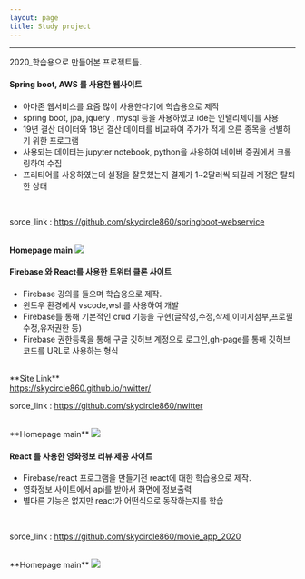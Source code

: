 ```yaml
---
layout: page
title: Study project
---
```

<hr>
<p class="f12">2020_학습용으로 만들어본 프로젝트들. <br></p>

<h4>
	Spring boot, AWS 를 사용한 웹사이트
</h4>
<ul class="f11">
	<li>아마존 웹서비스를 요즘 많이 사용한다기에 학습용으로 제작</li>
    <li>spring boot, jpa, jquery , mysql 등을 사용하였고 ide는 인텔리제이를 사용</li>
    <li>19년 결산 데이터와 18년 결산 데이터를 비교하여 주가가 적게 오른 종목을 선별하기 위한 프로그램</li>
    <li>사용되는 데이터는 jupyter notebook, python을 사용하여 네이버 증권에서 크롤링하여 수집</li>
    <li>프리티어를 사용하였는데 설정을 잘못했는지 결제가 1~2달러씩 되길래 계정은 탈퇴한 상태</li>
</ul><br>
<p class="f12">
sorce_link : <a href="https://github.com/skycircle860/springboot-webservice">https://github.com/skycircle860/springboot-webservice </a><br><br></p>

**Homepage main**
<img src= "{{ site.baseurl }}/images/studyproject/springboot_project_main.png" sizes="400x400"><br>
<h4>
	Firebase 와 React를 사용한 트위터 클론 사이트
</h4>
<ul class="f11">
	<li>Firebase 강의를 들으며 학습용으로 제작.</li>
    <li>윈도우 환경에서 vscode,wsl 를 사용하여 개발</li>
    <li>Firebase를 통해 기본적인 crud 기능을 구현(글작성,수정,삭제,이미지첨부,프로필수정,유저권한 등)</li>
    <li>Firebase 권한등록을 통해 구글 깃허브 계정으로 로그인,gh-page를 통해 깃허브 코드를 URL로 사용하는 형식</li>
</ul><br>
**Site Link**
<br/>
<a href="https://skycircle860.github.io/nwitter/">https://skycircle860.github.io/nwitter/</a>
<p class="f12">
sorce_link : <a href="https://github.com/skycircle860/nwitter">https://github.com/skycircle860/nwitter </a><br><br></p>
**Homepage main**
<img src= "{{ site.baseurl }}/images/studyproject/Firebase_react_twitter_clone_website.png" sizes="400x400"><br>

<h4>
	React 를 사용한 영화정보 리뷰 제공 사이트
</h4>
<ul class="f11">
	<li>Firebase/react 프로그램을 만들기전 react에 대한 학습용으로 제작.</li>
    <li>영화정보 사이트에서 api를 받아서 화면에 정보출력</li>
    <li>별다른 기능은 없지만 react가 어떤식으로 동작하는지를 학습</li>
</ul><br>
<p class="f12">
sorce_link : <a href="https://github.com/skycircle860/movie_app_2020">https://github.com/skycircle860/movie_app_2020 </a><br><br></p>
**Homepage main**
<img src= "{{ site.baseurl }}/images/studyproject/react_movie_info_website.png" sizes="400x400"/><br>


